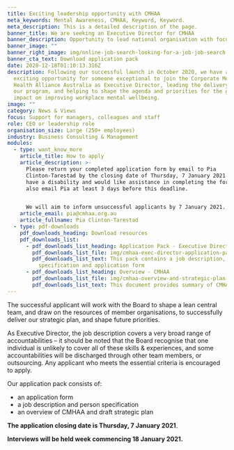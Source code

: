 ```yaml
---
title: Exciting leadership opportunity with CMHAA
meta_keywords: Mental Awareness, CMHAA, Keyword, Keyword.
meta_description: This is a detailed description of the page.
banner_title: We are seeking an Executive Director for CMHAA
banner_description: Opportunity to lead national organisation with focus on workplace mental health
banner_image: ""
banner_right_image: img/online-job-search-looking-for-a-job-job-search-apply-now-dynamic-workplace-searching-internet_t20_nl4a18.jpg
banner_cta_text: Download application pack
date: 2020-12-18T01:10:13.316Z
description: Following our successful launch in October 2020, we have an
  exciting opportunity for someone exceptional to join the Corporate Mental
  Health Alliance Australia as Executive Director, leading the delivery phase of
  our program, and helping to shape the agenda and priorities for the greatest
  impact on improving workplace mental wellbeing.
image: ""
category: News & Views
focus: Support for managers, colleagues and staff
role: CEO or leadership role
organisation_size: Large (250+ employees)
industry: Business Consulting & Management
modules:
  - type: want_know_more
    article_title: How to apply
    article_description: >-
      Please return your completed application form by email to Pia
      Clinton-Tarestad by the closing date of Thursday, 7 January 2021. If you
      have a disability and would like assistance in completing the form, please
      also email Pia at least 3 days before this deadline.


      We will aim to inform unsuccessful applicants by 7 January 2021. 
    article_email: pia@cmhaa.org.au
    article_fullname: Pia Clinton-Tarestad
  - type: pdf-downloads
    pdf_downloads_heading: Download resources
    pdf_downloads_list:
      - pdf_downloads_list_heading: Application Pack - Executive Director, CMHAA
        pdf_downloads_list_file: img/cmhaa-exec-director-application-pack.doc
        pdf_downloads_list_text: This pack contains a job description, person
          specification and application form
      - pdf_downloads_list_heading: Overview - CMHAA
        pdf_downloads_list_file: img/cmhaa-overview-and-strategic-plan.pdf
        pdf_downloads_list_text: This document provides summary of CMHAA and our strategic plan
---
```

The successful applicant will work with the Board to shape a lean central team, and draw on the resources of member organisations, to successfully deliver our strategic plan, and shape future priorities.

As Executive Director, the job description covers a very broad range of accountabilities – it should be noted that the Board recognise that one individual is unlikely to cover all of these skills & experiences, and some accountabilities will be discharged through other team members, or outsourcing. Any applicant who meets the essential criteria is encouraged to apply.

Our application pack consists of:

* an application form
* a job description and person specification
* an overview of CMHAA and draft strategic plan

**The application closing date is Thursday, 7 January 2021**.

**Interviews will be held week commencing 18 January 2021.**